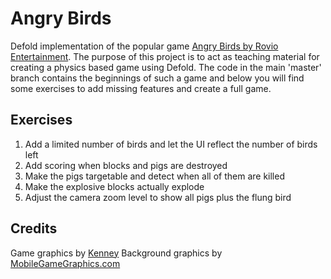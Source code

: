 # Angry Birds
Defold implementation of the popular game [Angry Birds by Rovio Entertainment](https://www.angrybirds.com/). The purpose of this project is to act as teaching material for creating a physics based game using Defold. The code in the main 'master' branch contains the beginnings of such a game and below you will find some exercises to add missing features and create a full game.

## Exercises
1. Add a limited number of birds and let the UI reflect the number of birds left
2. Add scoring when blocks and pigs are destroyed
3. Make the pigs targetable and detect when all of them are killed
4. Make the explosive blocks actually explode
5. Adjust the camera zoom level to show all pigs plus the flung bird

## Credits
Game graphics by [Kenney](http://www.kenney.com)
Background graphics by [MobileGameGraphics.com](http://www.mobilegamegraphics.com)